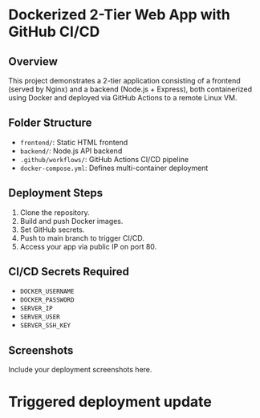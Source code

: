 # Dockerized 2-Tier Web App with GitHub CI/CD

## Overview
This project demonstrates a 2-tier application consisting of a frontend (served by Nginx) and a backend (Node.js + Express), both containerized using Docker and deployed via GitHub Actions to a remote Linux VM.

## Folder Structure
- `frontend/`: Static HTML frontend
- `backend/`: Node.js API backend
- `.github/workflows/`: GitHub Actions CI/CD pipeline
- `docker-compose.yml`: Defines multi-container deployment

## Deployment Steps
1. Clone the repository.
2. Build and push Docker images.
3. Set GitHub secrets.
4. Push to main branch to trigger CI/CD.
5. Access your app via public IP on port 80.

## CI/CD Secrets Required
- `DOCKER_USERNAME`
- `DOCKER_PASSWORD`
- `SERVER_IP`
- `SERVER_USER`
- `SERVER_SSH_KEY`

## Screenshots
Include your deployment screenshots here.
# Triggered deployment update
